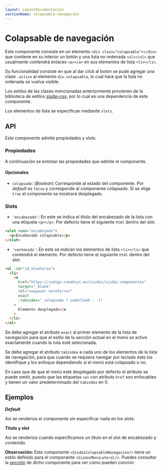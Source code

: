 ```yaml
---
layout: LayoutDocumentacion
sectionName: colapsable-navegacion
---
```


# Colapsable de navegación

Este componente consiste en un elemento `<div class="colapsable"></div>` que contiene en su interior un botón y una lista no ordenada `<ul></ul>` que usualmente contendrá enlaces `<a></a>` en sus elementos de lista `<li></li>`.

Su funcionalidad consiste en que al dar click al botón se pude agregar una clase `.activo` al elemento `div.colapsable`, lo cual hará que la lista no ordenada se vuelva visible.

Los estilos de las clases mencionadas anteriormente provienen de la biblioteca de estilos [sisdai-css](https://codigo.conahcyt.mx/sisdai/sisdai-css), por lo cual es una dependencia de este componente.

Los elementos de lista se especifican mediante `slots`.

<section id="api">

## API

Este componente admite propiedades y slots.

### Propiedades

A continuación se enlistan las propiedades que admite el componente.

#### Opcionales

- `colapsado`: (_Boolean_) Corresponde al estado del componente. Por _default_ es `false` y corresponde al componente colapsado. Si se elige `true` el componente se mostrará desplegado.

### Slots

- `'encabezado'`: En este se indica el título del encabezado de la lista con una etiqueta `<p></p>`. Por defecto tiene el siguiente `html` dentro del slot.

```html
<slot name="encabezado">
  <p>Encabezado colapsable</p>
</slot>
```

- `'contenido'`: En este se indican los elementos de lista `<li></li>` que contendrá el elemento. Por defecto tiene el siguiente `html` dentro del slot.

```html
<ul :id="id_aleatorio">
  <li>
    <a
      href="https://codigo.conahcyt.mx/sisdai/sisdai-componentes"
      target="_blank"
      rel="noopener noreferrer"
      exact
      :tabindex="_colapsado ? undefined : -1"
    >
      Elemento desplegado</a
    >
  </li>
</ul>
```

Se debe agregar el atributo `exact` al primer elemento de la lista de navegación para que el estilo de la sección actual en el menú se active exactamente cuando la ruta esté selecionada.

Se debe agregar el atributo `tabindex` a cada uno de los elementos de la lista de navegación, para que cuando se requiera navegar por teclado éste los identifique y los enfoque dependiendo si el menú está colapsado o no.

En caso que de que el menú esté desplegado por defecto el atributo se puede omitir, puesto que las etiquetas `<a>` con atributo `href` son enfocables y tienen un valor predeterminado del `tabindex` en 0.

</section>

<section id="ejemplos">

## Ejemplos

**_Default_**

Así se renderiza el componente sin especificar nada en los slots.

<utils-ejemplo-doc ruta="colapsable-navegacion/default.vue"/>

**Titulo y slot**

Así se renderiza cuando especificamos un título en el slot de encabezado y contenido.

<utils-ejemplo-doc ruta="colapsable-navegacion/slot.vue"/>

**Observación:** Este componente `<SisdaiColapsableNavegacion/>` tiene un estilo definido para el componente `<SisdaiMenuLateral/>`. Puedes consultar la [sección](/documentacion/menu-lateral) de dicho componente para ver cómo pueden convivir.

</section>

